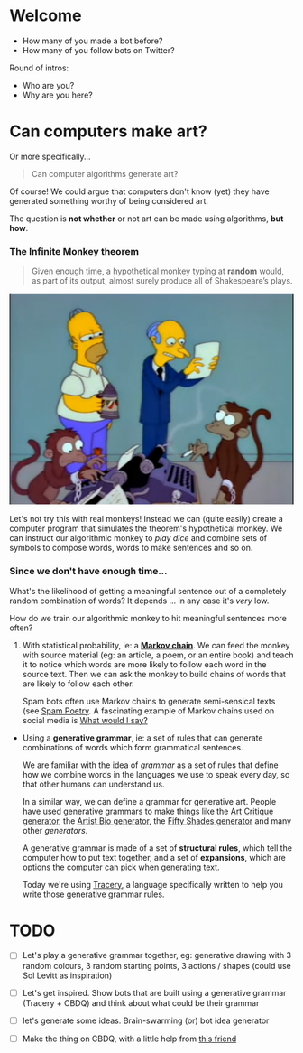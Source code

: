 # Welcome

* How many of you made a bot before?
* How many of you follow bots on Twitter?

Round of intros:

* Who are you?
* Why are you here?


# Can computers make art?

Or more specifically...

> Can computer algorithms generate art?

Of course! We could argue that computers don't know (yet) they have generated something worthy of being considered art. 

<!-- Computer programs lack self-awareness (at present), and for the sake of this workshop, they lack what is called *curation coefficient*: they don't know if what they generated is good. --> 

The question is **not whether** or not art can be made using algorithms, **but how**.

### The Infinite Monkey theorem

> Given enough time, a hypothetical monkey typing at **random** would, as part of its output, almost surely produce all of Shakespeare’s plays.

[![](assets/monkeys.png)](https://www.youtube.com/watch?v=no_elVGGgW8)

Let's not try this with real monkeys! Instead we can (quite easily) create a computer program that simulates the theorem's hypothetical monkey. We can instruct our algorithmic monkey to *play dice* and combine sets of symbols to compose words, words to make sentences and so on.

### Since we don't have enough time...

What's the likelihood of getting a meaningful sentence out of a completely random combination of words? It depends ... in any case it's *very* low.

How do we train our algorithmic monkey to hit meaningful sentences more often?

1. With statistical probability, ie: a [**Markov chain**](https://en.wikipedia.org/wiki/Markov_chain). We can feed the monkey with source material (eg: an article, a poem, or an entire book) and teach it to notice which words are more likely to follow each word in the source text. Then we can ask the monkey to build chains of words that are likely to follow each other. 

	Spam bots often use Markov chains to generate semi-sensical texts (see [Spam Poetry](http://www.spampoetry.org). A fascinating example of Markov chains used on social media is [What would I say?](http://what-would-i-say.com)
* Using a **generative grammar**, ie: a set of rules that can generate combinations of words which form grammatical sentences. 
	
	We are familiar with the idea of *grammar* as a set of rules that define how we combine words in the languages we use to speak every day, so that other humans can understand us. 
	
	In a similar way, we can define a grammar for generative art. People have used generative grammars to make things like the [Art Critique generator](http://www.pixmaven.com/phrase_generator.html), the [Artist Bio generator](http://500letters.org/form_15.php), the [Fifty Shades generator](http://www.fiftyshadesgenerator.com/) and many other *generators*.
	
	A generative grammar is made of a set of **structural rules**, which tell the computer how to put text together, and a set of **expansions**, which are options the computer can pick when generating text. 
	
	Today we're using [Tracery](http://www.crystalcodepalace.com/tracery.html), a language specifically written to help you write those generative grammar rules.
	
# TODO

- [ ] Let's play a generative grammar together, eg: generative drawing with 3 random colours, 3 random starting points, 3 actions / shapes (could use Sol Levitt as inspiration)

- [ ] Let's get inspired. Show bots that are built using a generative grammar (Tracery + CBDQ) and think about what could be their grammar

- [ ] let's generate some ideas. Brain-swarming (or) bot idea generator

- [ ] Make the thing on CBDQ, with a little help from [this friend](https://matteomenapace.github.io/random-generator-generator/)
	
